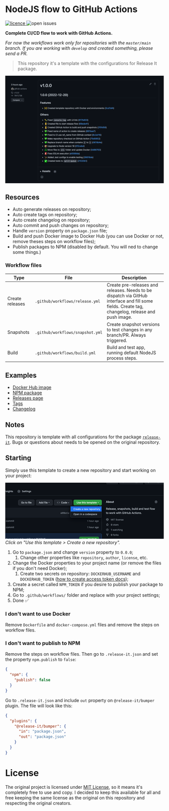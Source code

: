 # NodeJS flow to GitHub Actions

<p>
  <a href="https://github.com/tiagoboeing/nodejs-github-actions/blob/master/LICENSE">
    <img alt="licence" src="https://img.shields.io/github/license/tiagoboeing/nodejs-github-actions">
  </a>
  <img alt="open issues" src="https://img.shields.io/github/issues/tiagoboeing/nodejs-github-actions"/>
<p>

**Complete CI/CD flow to work with GitHub Actions.**

_For now the workflows work only for repositories with the `master/main` branch. If you are working with `develop` and created something, please send a PR._

> This repository it's a template with the configurations for Release It package.

![GitHub releases](./docs/gh-releases.png)

## Resources

- Auto generate releases on repository;
- Auto create tags on repository;
- Auto create changelog on repository;
- Auto commit and push changes on repository;
- Handle `version` property on `package.json` file;
- Build and push Docker image to Docker Hub (you can use Docker or not, remove theses steps on workflow files);
- Publish packages to NPM (disabled by default. You will ned to change some things.)

### Workflow files

| Type            | File                             | Description                                                                                                                                      |
| --------------- | -------------------------------- | ------------------------------------------------------------------------------------------------------------------------------------------------ |
| Create releases | `.github/workflows/release.yml`  | Create pre-releases and releases. Needs to be dispatch via GitHub interface and fill some fields. Create tag, changelog, release and push image. |
| Snapshots       | `.github/workflows/snapshot.yml` | Create snapshot versions to test changes in any branch/PR. Always triggered.                                                                     |
| Build           | `.github/workflows/build.yml`    | Build and test app, running default NodeJS process steps.                                                                                        |

## Examples

- [Docker Hub image](https://hub.docker.com/repository/docker/tiagoboeing/nodejs-github-actions)
- [NPM package](https://www.npmjs.com/package/@tiagoboeing/nodejs-github-actions)
- [Releases page](https://github.com/tiagoboeing/nodejs-github-actions/releases)
- [Tags](https://github.com/tiagoboeing/nodejs-github-actions/tags)
- [Changelog](https://github.com/tiagoboeing/nodejs-github-actions/blob/master/CHANGELOG)

## Notes

This repository is template with all configurations for the package [`release-it`](https://github.com/release-it/release-it/). Bugs or questions about needs to be opened on the original repository.

## Starting

Simply use this template to create a new repository and start working on your project:

![Click on Use This Template](./docs/use-template.png)
_Click on "Use this template > Create a new repository"._

1. Go to `package.json` and change `version` property to `0.0.0`;
   1. Change other properties like `repository`, `author`, `license`, etc.
2. Change the Docker properties to your project name (or remove the files if you don't need Docker);
   1. Create two secrets on repository: `DOCKERHUB_USERNAME` and `DOCKERHUB_TOKEN` ([how to create access token docs](https://docs.docker.com/docker-hub/access-tokens/));
3. Create a secret called `NPM_TOKEN` if you desire to publish your package to NPM;
4. Go to `.github/workflows/` folder and replace with your project settings;
5. Done ✅

### I don't want to use Docker

Remove `Dockerfile` and `docker-compose.yml` files and remove the steps on workflow files.

### I don't want to publish to NPM

Remove the steps on workflow files. Then go to `.release-it.json` and set the property `npm.publish` to `false`:

```json
{
  "npm": {
    "publish": false
  }
}
```

Go to `.release-it.json` and include `out` property on `@release-it/bumper` plugin. The file will look like this:

```json
{
  "plugins": {
    "@release-it/bumper": {
      "in": "package.json",
      "out": "package.json"
    }
  }
}
```

# License

The original project is licensed under [MIT License](https://github.com/tiagoboeing/nodejs-github-actions/blob/master/LICENSE), so it means it's completely free to use and copy. I decided to keep this available for all and free keeping the same license as the original on this repository and respecting the original creators.
